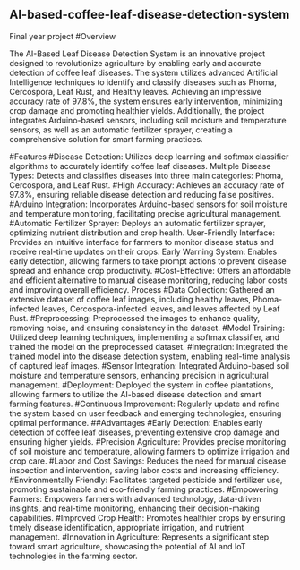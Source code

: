 ## AI-based-coffee-leaf-disease-detection-system
Final year project
#Overview

The AI-Based Leaf Disease Detection System is an innovative project designed to revolutionize agriculture by enabling early and accurate detection of coffee leaf diseases. The system utilizes advanced Artificial Intelligence techniques to identify and classify diseases such as Phoma, Cercospora, Leaf Rust, and Healthy leaves. Achieving an impressive accuracy rate of 97.8%, the system ensures early intervention, minimizing crop damage and promoting healthier yields. Additionally, the project integrates Arduino-based sensors, including soil moisture and temperature sensors, as well as an automatic fertilizer sprayer, creating a comprehensive solution for smart farming practices.

#Features
#Disease Detection: Utilizes deep learning and softmax classifier algorithms to accurately identify coffee leaf diseases.
Multiple Disease Types: Detects and classifies diseases into three main categories: Phoma, Cercospora, and Leaf Rust.
#High Accuracy: Achieves an accuracy rate of 97.8%, ensuring reliable disease detection and reducing false positives.
#Arduino Integration: Incorporates Arduino-based sensors for soil moisture and temperature monitoring, facilitating precise agricultural management.
#Automatic Fertilizer Sprayer: Deploys an automatic fertilizer sprayer, optimizing nutrient distribution and crop health.
User-Friendly Interface: Provides an intuitive interface for farmers to monitor disease status and receive real-time updates on their crops.
Early Warning System: Enables early detection, allowing farmers to take prompt actions to prevent disease spread and enhance crop productivity.
#Cost-Effective: Offers an affordable and efficient alternative to manual disease monitoring, reducing labor costs and improving overall efficiency.
Process
#Data Collection: Gathered an extensive dataset of coffee leaf images, including healthy leaves, Phoma-infected leaves, Cercospora-infected leaves, and leaves affected by Leaf Rust.
#Preprocessing: Preprocessed the images to enhance quality, removing noise, and ensuring consistency in the dataset.
#Model Training: Utilized deep learning techniques, implementing a softmax classifier, and trained the model on the preprocessed dataset.
#Integration: Integrated the trained model into the disease detection system, enabling real-time analysis of captured leaf images.
#Sensor Integration: Integrated Arduino-based soil moisture and temperature sensors, enhancing precision in agricultural management.
#Deployment: Deployed the system in coffee plantations, allowing farmers to utilize the AI-based disease detection and smart farming features.
#Continuous Improvement: Regularly update and refine the system based on user feedback and emerging technologies, ensuring optimal performance.
##Advantages
#Early Detection: Enables early detection of coffee leaf diseases, preventing extensive crop damage and ensuring higher yields.
#Precision Agriculture: Provides precise monitoring of soil moisture and temperature, allowing farmers to optimize irrigation and crop care.
#Labor and Cost Savings: Reduces the need for manual disease inspection and intervention, saving labor costs and increasing efficiency.
#Environmentally Friendly: Facilitates targeted pesticide and fertilizer use, promoting sustainable and eco-friendly farming practices.
#Empowering Farmers: Empowers farmers with advanced technology, data-driven insights, and real-time monitoring, enhancing their decision-making capabilities.
#Improved Crop Health: Promotes healthier crops by ensuring timely disease identification, appropriate irrigation, and nutrient management.
#Innovation in Agriculture: Represents a significant step toward smart agriculture, showcasing the potential of AI and IoT technologies in the farming sector.

